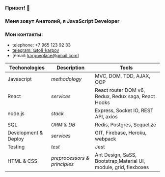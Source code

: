 ### Привет! 👋

### Меня зовут Анатолий, я JavaScript Developer

### Мои контакты:
* telephone: +7 965 123 92 33
* [telegram: @toli_karpov](http://t.me/toli_karpov)
* [email: karpovplace@gmail.com]


Techonologies | Description | Tools
--- | --- | ---
Javascript | *methodology* | MVC, DOM, TDD, AJAX, OOP
React | *services* | React router DOM v6, Redux, Redux saga, React Hooks
node.js | *stack* | Express, Socket IO, REST API, axios
SQL | *ORM & DB* | Redis, Postgres, Sequelize
Development & Deploy | *services* | GIT, Firebase, Heroku, webpack
Testing | *test* | Jest
HTML & CSS | *preprocessors & principles* | Ant Design, SaSS, Bootstrap,Material UI, module, grid, flexboxes


<!--
**Anatoly-Karpov/Anatoly-Karpov** is a ✨ _special_ ✨ repository because its `README.md` (this file) appears on your GitHub profile.

Here are some ideas to get you started:

- 🔭 I’m currently working on ...
- 🌱 I’m currently learning ...
- 👯 I’m looking to collaborate on ...
- 🤔 I’m looking for help with ...
- 💬 Ask me about ...
- 📫 How to reach me: ...
- 😄 Pronouns: ...
- ⚡ Fun fact: ...
-->
